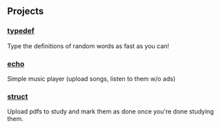 ## Projects

### [typedef](https://evanlin23.github.io/typedef/)
Type the definitions of random words as fast as you can!

### [echo](https://evanlin23.github.io/echo/)
Simple music player (upload songs, listen to them w/o ads)

### [struct](https://evanlin23.github.io/struct/)
Upload pdfs to study and mark them as done once you're done studying them.